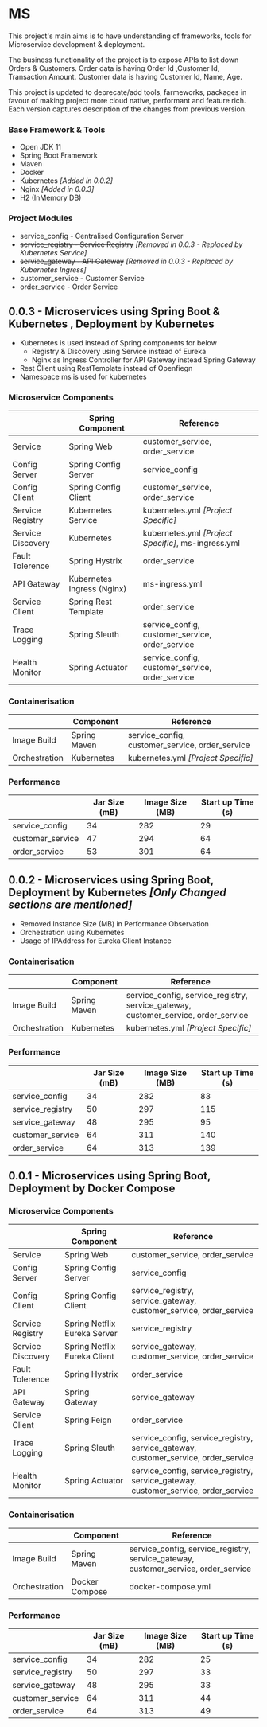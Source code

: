 # MS
This project's main aims is to have understanding of frameworks, tools for Microservice development & deployment.

The business functionality of the project is to expose APIs to list down Orders & Customers.  Order data is having Order Id ,Customer Id, Transaction Amount. Customer data is having Customer Id, Name, Age.</br>

This project is updated to deprecate/add tools, farmeworks, packages in favour of making project more cloud native, performant and  feature rich. Each version captures description of the changes from previous version.</br>

### Base Framework & Tools

 - Open JDK 11    
 - Spring Boot Framework   
 - Maven 
 - Docker 
 - Kubernetes *[Added in 0.0.2]*
 - Nginx *[Added in 0.0.3]*
 - H2 (InMemory DB)
 
### Project Modules

 - service_config - Centralised Configuration Server
 - ~~service_registry - Service Registry~~ *[Removed in 0.0.3 - Replaced  by Kubernetes Service]*
 - ~~service_gateway - API Gateway~~ *[Removed in 0.0.3 - Replaced by Kubernetes Ingress]*
 - customer_service - Customer Service
 - order_service - Order Service
 
## 0.0.3 - Microservices using Spring Boot & Kubernetes , Deployment by Kubernetes

- Kubernetes is used instead of Spring components for below  
    - Registry & Discovery using Service instead of Eureka
    - Nginx as Ingress Controller for API Gateway instead Spring Gateway
- Rest Client using RestTemplate instead of Openfiegn
- Namespace ms is used for kubernetes  

### Microservice Components
|| Spring Component | Reference|
|--|--|--|
| Service | Spring Web |customer_service, order_service|
| Config Server | Spring Config Server |service_config|
| Config Client | Spring Config Client |customer_service, order_service|
| Service Registry | Kubernetes Service |kubernetes.yml *[Project Specific]*|
| Service Discovery  | Kubernetes |kubernetes.yml *[Project Specific]*, ms-ingress.yml|
| Fault Tolerence   | Spring Hystrix |order_service|
| API Gateway | Kubernetes Ingress (Nginx) |ms-ingress.yml|
| Service Client  | Spring Rest Template |order_service|
| Trace Logging  | Spring Sleuth |service_config, customer_service, order_service|
| Health Monitor  | Spring Actuator |service_config, customer_service, order_service|

### Containerisation
|| Component | Reference|
|--|--|--|
| Image Build | Spring Maven |service_config, customer_service, order_service|
| Orchestration | Kubernetes | kubernetes.yml *[Project Specific]* |

### Performance 
|| Jar Size (mB) | Image Size (MB) | Start up Time (s)|
|--|--|--|--|
| service_config | 34 | 282 | 29 |
| customer_service | 47 | 294  | 64 |
| order_service | 53 | 301  | 64 |


## 0.0.2 - Microservices using Spring Boot, Deployment by Kubernetes *[Only Changed sections are mentioned]*

- Removed Instance Size (MB) in Performance Observation
- Orchestration using Kubernetes
- Usage of IPAddress for Eureka Client Instance

### Containerisation
|| Component | Reference|
|--|--|--|
| Image Build | Spring Maven |service_config, service_registry, service_gateway, customer_service, order_service|
| Orchestration | Kubernetes | kubernetes.yml *[Project Specific]* |

### Performance 
|| Jar Size (mB) | Image Size (MB) | Start up Time (s)|
|--|--|--|--|
| service_config | 34 | 282 | 83 |
| service_registry | 50 | 297  | 115 |
| service_gateway | 48 | 295  | 95 |
| customer_service | 64 | 311  | 140 |
| order_service | 64 | 313  | 139 |


## 0.0.1 - Microservices using Spring Boot, Deployment by Docker Compose

### Microservice Components
|| Spring Component | Reference|
|--|--|--|
| Service | Spring Web |customer_service, order_service|
| Config Server | Spring Config Server |service_config|
| Config Client | Spring Config Client |service_registry, service_gateway, customer_service, order_service|
| Service Registry | Spring Netflix Eureka Server |service_registry|
| Service Discovery  | Spring Netflix Eureka Client |service_gateway, customer_service, order_service|
| Fault Tolerence   | Spring Hystrix |order_service|
| API Gateway | Spring Gateway |service_gateway|
| Service Client  | Spring Feign |order_service|
| Trace Logging  | Spring Sleuth |service_config, service_registry, service_gateway, customer_service, order_service|
| Health Monitor  | Spring Actuator |service_config, service_registry, service_gateway, customer_service, order_service|

### Containerisation
|| Component | Reference|
|--|--|--|
| Image Build | Spring Maven |service_config, service_registry, service_gateway, customer_service, order_service|
| Orchestration | Docker Compose | docker-compose.yml |

### Performance 
|| Jar Size (mB) | Image Size (MB) | Start up Time (s)|
|--|--|--|--|
| service_config | 34 | 282 | 25 |
| service_registry | 50 | 297  | 33 |
| service_gateway | 48 | 295  | 33 |
| customer_service | 64 | 311  | 44 |
| order_service | 64 | 313  | 49 |


